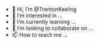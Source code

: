 - 👋 Hi, I’m @TrentonKeeling
- 👀 I’m interested in ...
- 🌱 I’m currently learning ...
- 💞️ I’m looking to collaborate on ...
- 📫 How to reach me ...

<!---
TrentonKeeling/TrentonKeeling is a ✨ special ✨ repository because its `README.md` (this file) appears on your GitHub profile.
You can click the Preview link to take a look at your changes.
--->
